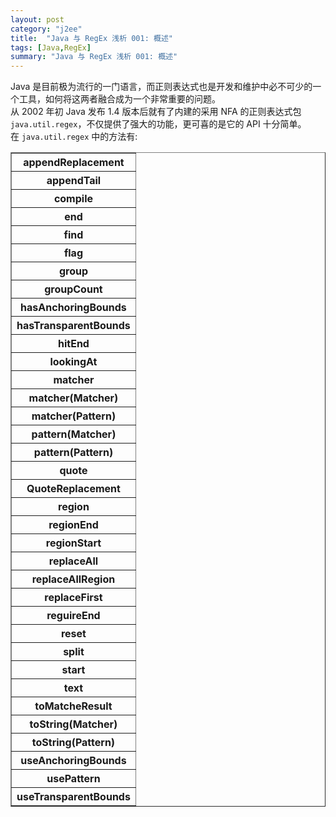 ```yaml
---
layout: post
category: "j2ee"
title:  "Java 与 RegEx 浅析 001: 概述"
tags: [Java,RegEx]
summary: "Java 与 RegEx 浅析 001: 概述"
---
```

Java 是目前极为流行的一门语言，而正则表达式也是开发和维护中必不可少的一个工具，如何将这两者融合成为一个非常重要的问题。  
从 2002 年初 Java 发布 1.4 版本后就有了内建的采用 NFA 的正则表达式包 `java.util.regex`，不仅提供了强大的功能，更可喜的是它的 API 十分简单。  
在 `java.util.regex` 中的方法有:  

<table border="1" class="table table-bordered table-striped table-condensed">
<tr><th>appendReplacement</th></tr>
<tr><th>appendTail</th></tr>
<tr><th>compile</th></tr>
<tr><th>end</th></tr>
<tr><th>find</th></tr>
<tr><th>flag</th></tr>
<tr><th>group</th></tr>
<tr><th>groupCount</th></tr>
<tr><th>hasAnchoringBounds</th></tr>
<tr><th>hasTransparentBounds</th></tr>
<tr><th>hitEnd</th></tr>
<tr><th>lookingAt</th></tr>
<tr><th>matcher</th></tr>
<tr><th>matcher(Matcher)</th></tr>
<tr><th>matcher(Pattern)</th></tr>
<tr><th>pattern(Matcher)</th></tr>
<tr><th>pattern(Pattern)</th></tr>
<tr><th>quote</th></tr>
<tr><th>QuoteReplacement</th></tr>
<tr><th>region</th></tr>
<tr><th>regionEnd</th></tr>
<tr><th>regionStart</th></tr>
<tr><th>replaceAll</th></tr>
<tr><th>replaceAllRegion</th></tr>
<tr><th>replaceFirst</th></tr>
<tr><th>reguireEnd</th></tr>
<tr><th>reset</th></tr>
<tr><th>split</th></tr>
<tr><th>start</th></tr>
<tr><th>text</th></tr>
<tr><th>toMatcheResult</th></tr>
<tr><th>toString(Matcher)</th></tr>
<tr><th>toString(Pattern)</th></tr>
<tr><th>useAnchoringBounds</th></tr>
<tr><th>usePattern</th></tr>
<tr><th>useTransparentBounds</th></tr>
</table>


